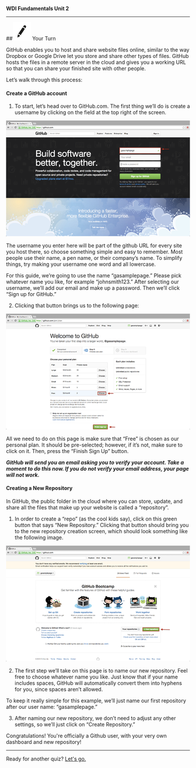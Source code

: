 **WDI Fundamentals Unit 2**

---

##![Your Turn](../assets/exercise.png) Your Turn

GitHub enables you to host and share website files online, similar to the way Dropbox or Google Drive let you store and share other types of files. GitHub hosts the files in a remote server in the cloud and gives you a working URL so that you can share your finished site with other people.

Let’s walk through this process:

#### Create a GitHub account 

1. To start, let’s head over to GitHub.com. The first thing we’ll do is create a username by clicking on the field at the top right of the screen. 

 ![Choose a Username](../assets/chapter2/step1.png)

The username you enter here will be part of the github URL for every site you host there, so choose something simple and easy to remember. Most people use their name, a pen name, or their company’s name. To simplify things, try making your username one word and all lowercase.

For this guide, we’re going to use the name “gasamplepage.” Please pick whatever name you like, for example “johnsmith123.” After selecting our username, we’ll add our email and make up a password. Then we’ll click “Sign up for GitHub.”

2. Clicking that button brings us to the following page:

 ![Choose the Free Plan](../assets/chapter2/step2.png)

All we need to do on this page is make sure that “Free” is chosen as our personal plan. It should be pre-selected; however, if it’s not, make sure to click on it. Then, press the “Finish Sign Up” button.

***GitHub will send you an email asking you to verify your account. Take a moment to do this now. If you do not verify your email address, your page will not work.***

#### Creating a New Repository

In GitHub, the public folder in the cloud where you can store, update, and share all the files that make up your website is called a “repository”. 

1. In order to create a “repo” (as the cool kids say), click on this green button that says “New Repository.” Clicking that button should bring you to the new repository creation screen, which should look something like the following image. 

![You're done!](../assets/chapter2/step3.png)

2. The first step we’ll take on this page is to name our new repository. Feel free to choose whatever name you like. Just know that if your name includes spaces, GitHub will automatically convert them into hyphens for you, since spaces aren’t allowed.

To keep it really simple for this example, we’ll just name our first repository after our user name: “gasamplepage.”

3. After naming our new repository, we don’t need to adjust any other settings, so we’ll just click on “Create Repository.”

Congratulations! You're officially a Github user, with your very own dashboard and new repository!


---

Ready for another quiz? [Let's go.](06_quiz.md)
